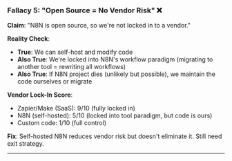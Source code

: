 ### **Fallacy 5: "Open Source = No Vendor Risk"** ❌

**Claim**: "N8N is open source, so we're not locked in to a vendor."

**Reality Check**:

- **True**: We can self-host and modify code
- **Also True**: We're locked into N8N's workflow paradigm (migrating to another tool = rewriting all workflows)
- **Also True**: If N8N project dies (unlikely but possible), we maintain the code ourselves or migrate

**Vendor Lock-In Score**:

- Zapier/Make (SaaS): 9/10 (fully locked in)
- N8N (self-hosted): 5/10 (locked into tool paradigm, but code is ours)
- Custom code: 1/10 (full control)

**Fix**: Self-hosted N8N reduces vendor risk but doesn't eliminate it. Still need exit strategy.

---
